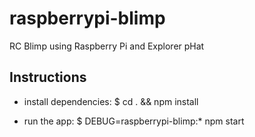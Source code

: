 # raspberrypi-blimp
RC Blimp using Raspberry Pi and Explorer pHat

    
## Instructions
*   install dependencies:
     $ cd . && npm install

* run the app:
     $ DEBUG=raspberrypi-blimp:* npm start

